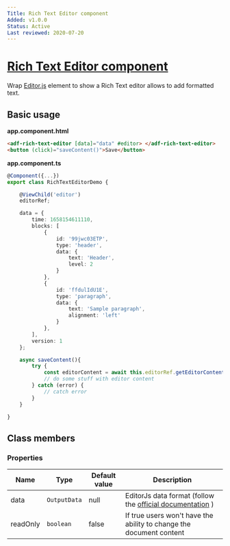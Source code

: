 ```yaml
---
Title: Rich Text Editor component
Added: v1.0.0
Status: Active
Last reviewed: 2020-07-20
---
```


# [Rich Text Editor component](lib/process-services-cloud/src/lib/rich-text-editor/rich-text-editor.component.ts "Defined in rich-text-editor.component.ts")

Wrap [Editor.js](https://editorjs.io/) element to show a Rich Text editor allows to add formatted text.

## Basic usage

**app.component.html**

```html
<adf-rich-text-editor [data]="data" #editor> </adf-rich-text-editor>
<button (click)="saveContent()">Save</button>
```

**app.component.ts**

```ts
@Component({...})
export class RichTextEditorDemo {

    @ViewChild('editor')
    editorRef;

    data = {
        time: 1658154611110,
        blocks: [
            {
                id: '99jwc03ETP',
                type: 'header',
                data: {
                    text: 'Header',
                    level: 2
                }
            },
            {
                id: 'ffdulIdU1E',
                type: 'paragraph',
                data: {
                    text: 'Sample paragraph',
                    alignment: 'left'
                }
            },
        ],
        version: 1
    };

    async saveContent(){
        try {
            const editorContent = await this.editorRef.getEditorContent();
            // do some stuff with editor content
        } catch (error) {
            // catch error
        }
    }

}
```

## Class members

### Properties

| Name | Type | Default value | Description |
| ---- | ---- | ------------- | ----------- |
| data | `OutputData` | null | EditorJs data format (follow the [official documentation](https://editorjs.io/saving-data) ) |
| readOnly | `boolean` | false | If true users won't have the ability to change the document content |
